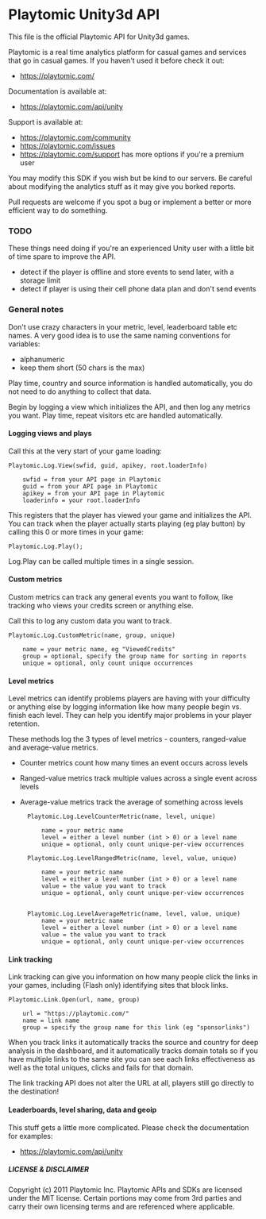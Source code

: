 # Playtomic Unity3d API

This file is the official Playtomic API for Unity3d games. 

Playtomic is a real time analytics platform for casual games and services 
that go in casual games.  If you haven't used it before check it out:

- https://playtomic.com/

Documentation is available at:

- https://playtomic.com/api/unity

Support is available at:

- https://playtomic.com/community
- https://playtomic.com/issues
- https://playtomic.com/support has more options if you're a premium user

	
You may modify this SDK if you wish but be kind to our servers.  Be
careful about modifying the analytics stuff as it may give you 
borked reports.

Pull requests are welcome if you spot a bug or implement a better or more
efficient way to do something.

### TODO
These things need doing if you're an experienced Unity user with a little bit of time spare to improve the API.

- detect if the player is offline and store events to send later, with a storage limit
- detect if player is using their cell phone data plan and don't send events

### General notes
Don't use crazy characters in your metric, level, leaderboard table etc 
names.  A very good idea is to use the same naming conventions for variables:

- alphanumeric
- keep them short (50 chars is the max)

Play time, country and source information is handled automatically, you do not 
need to do anything to collect that data.

Begin by logging a view which initializes the API, and then log any metrics you 
want.  Play time, repeat visitors etc are handled automatically.

#### Logging views and plays
Call this at the very start of your game loading:

	Playtomic.Log.View(swfid, guid, apikey, root.loaderInfo)
	
		swfid = from your API page in Playtomic
		guid = from your API page in Playtomic
		apikey = from your API page in Playtomic
		loaderinfo = your root.loaderInfo

This registers that the player has viewed your game and initializes the
API.  You can track when the player actually starts playing (eg play button)
by calling this 0 or more times in your game:

	Playtomic.Log.Play();
	
Log.Play can be called multiple times in a single session.

#### Custom metrics
Custom metrics can track any general events you want to follow, like 
tracking who views your credits screen or anything else.

Call this to log any custom data you want to track.

	Playtomic.Log.CustomMetric(name, group, unique)
	
		name = your metric name, eg "ViewedCredits"
		group = optional, specify the group name for sorting in reports
		unique = optional, only count unique occurrences 

#### Level metrics
Level metrics can identify problems players are having with your difficulty 
or anything else by logging information like how many people begin vs. finish
each level.  They can help you identify major problems in your player retention.

These methods log the 3 types of level metrics - counters, ranged-value 
and average-value metrics.

- Counter metrics count how many times an event occurs across levels
- Ranged-value metrics track multiple values across a single event across levels
- Average-value metrics track the average of something across levels

		Playtomic.Log.LevelCounterMetric(name, level, unique)

			name = your metric name
			level = either a level number (int > 0) or a level name
			unique = optional, only count unique-per-view occurrences

		Playtomic.Log.LevelRangedMetric(name, level, value, unique)

			name = your metric name
			level = either a level number (int > 0) or a level name
			value = the value you want to track
			unique = optional, only count unique-per-view occurrences 


		Playtomic.Log.LevelAverageMetric(name, level, value, unique)
			name = your metric name
			level = either a level number (int > 0) or a level name
			value = the value you want to track
			unique = optional, only count unique-per-view occurrences 

#### Link tracking
Link tracking can give you information on how many people click the links 
in your games, including (Flash only) identifying sites that block links.

	Playtomic.Link.Open(url, name, group)

		url = "https://playtomic.com/"
		name = link name
		group = specify the group name for this link (eg "sponsorlinks")

When you track links it automatically tracks the source and country for deep 
analysis in the dashboard, and it automatically tracks domain totals so if 
you have multiple links to the same site you can see each links effectiveness 
as well as the total uniques, clicks and fails for that domain.

The link tracking API does not alter the URL at all, players still go directly 
to the destination!

#### Leaderboards, level sharing, data and geoip 
This stuff gets a little more complicated.  Please check the documentation 
for examples:
	
- https://playtomic.com/api/unity
	
##### LICENSE & DISCLAIMER
Copyright (c) 2011 Playtomic Inc.  Playtomic APIs and SDKs are licensed 
under the MIT license.  Certain portions may come from 3rd parties and 
carry their own licensing terms and are referenced where applicable.